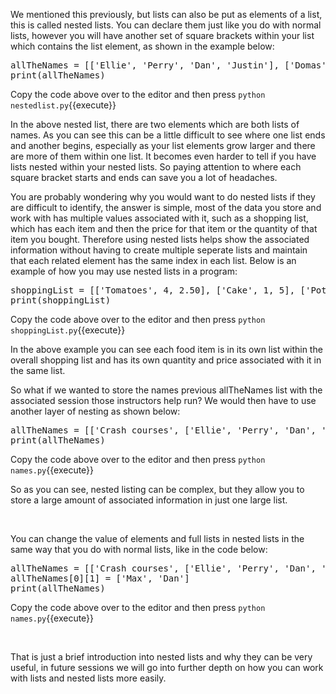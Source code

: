 We mentioned this previously, but lists can also be put as elements of a list, this is called nested lists. You can declare them just like you do with normal lists, however you will have another set of square brackets within your list which contains the list element, as shown in the example below:

<pre class="file" data-filename="nestedlist.py" data-target="replace">
allTheNames = [['Ellie', 'Perry', 'Dan', 'Justin'], ['Domas', 'Alex', 'Raphael', 'Hugo']]
print(allTheNames)
</pre>

Copy the code above over to the editor and then press
`python nestedlist.py`{{execute}}

In the above nested list, there are two elements which are both lists of names. As you can see this can be a little difficult to see where one list ends and another begins, especially as your list elements grow larger and there are more of them within one list. It becomes even harder to tell if you have lists nested within your nested lists. So paying attention to where each square bracket starts and ends can save you a lot of headaches. 

You are probably wondering why you would want to do nested lists if they are difficult to identify, the answer is simple, most of the data you store and work with has multiple values associated with it, such as a shopping list, which has each item and then the price for that item or the quantity of that item you bought. Therefore using nested lists helps show the associated information without having to create multiple seperate lists and maintain that each related element has the same index in each list. Below is an example of how you may use nested lists in a program:

<pre class="file" data-filename="shoppingList.py" data-target="replace">
shoppingList = [['Tomatoes', 4, 2.50], ['Cake', 1, 5], ['Potatoes', 3, 1.75]]
print(shoppingList)
</pre>

Copy the code above over to the editor and then press
`python shoppingList.py`{{execute}}

In the above example you can see each food item is in its own list within the overall shopping list and has its own quantity and price associated with it in the same list. 

So what if we wanted to store the names previous allTheNames list with the associated session those instructors help run? We would then have to use another layer of nesting as shown below:

<pre class="file" data-filename="names.py" data-target="replace">
allTheNames = [['Crash courses', ['Ellie', 'Perry', 'Dan', 'Justin']], ['Challenge centres', ['Domas', 'Alex', 'Raphael', 'Hugo']]]
print(allTheNames)
</pre>

Copy the code above over to the editor and then press
`python names.py`{{execute}}

So as you can see, nested listing can be complex, but they allow you to store a large amount of associated information in just one large list. 

</br>

You can change the value of elements and full lists in nested lists in the same way that you do with normal lists, like in the code below:

<pre class="file" data-filename="names.py" data-target="replace">
allTheNames = [['Crash courses', ['Ellie', 'Perry', 'Dan', 'Justin']], ['Challenge centres', ['Domas', 'Alex', 'Raphael', 'Hugo']]]
allTheNames[0][1] = ['Max', 'Dan']
print(allTheNames)
</pre>

Copy the code above over to the editor and then press
`python names.py`{{execute}}

</br>

That is just a brief introduction into nested lists and why they can be very useful, in future sessions we will go into further depth on how you can work with lists and nested lists more easily. 